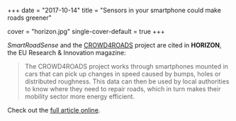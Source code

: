 +++
date = "2017-10-14"
title = "Sensors in your smartphone could make roads greener"

cover = "horizon.jpg"
single-cover-default = true
+++

*SmartRoadSense* and the [CROWD4ROADS](http://www.c4rs.eu) project are cited in **HORIZON**, the EU&nbsp;Research &amp; Innovation magazine:

> The CROWD4ROADS project works through smartphones mounted in cars that can pick up changes in speed caused by bumps, holes or distributed roughness. This data can then be used by local authorities to know where they need to repair roads, which in turn makes their mobility sector more energy efficient.

Check out the [full article online](https://horizon-magazine.eu/article/sensors-your-smartphone-could-make-roads-greener_en.html).
